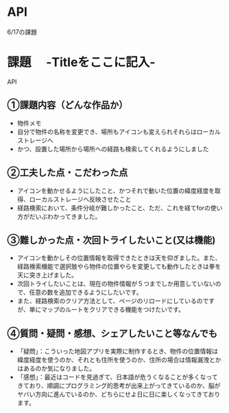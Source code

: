 # API
6/17の課題

# 課題　 -Titleをここに記入-
API

## ①課題内容（どんな作品か）
- 物件メモ
- 自分で物件の名称を変更でき、場所もアイコンも変えられそれらはローカルストレージへ
- かつ、設置した場所から場所への経路も検索してくれるようにしました

## ②工夫した点・こだわった点
- アイコンを動かせるようにしたこと、かつそれで動いた位置の緯度経度を取得、ローカルストレージへ反映させたこと
- 経路検索において、条件分岐が難しかったこと、ただ、これを経てforの使い方がだいぶわかってきました。

## ③難しかった点・次回トライしたいこと(又は機能)
- アイコンを動かしその位置情報を取得できたときは天を仰ぎました。また、経路検索機能で選択肢やら物件の位置やらを変更しても動作したときは拳を天に突き上げました。
- 次回トライしたいことは、現在の物件情報が５つまでしか用意していないので、任意の数を追加できるようにしたいです。
- また、経路検索のクリア方法として、ページのリロードにしているのですが、単にマップのルートをクリアできる機能をつけたいです。

## ④質問・疑問・感想、シェアしたいこと等なんでも
- 「疑問」：こういった地図アプリを実際に制作するとき、物件の位置情報は緯度経度を使うのか、それとも住所を使うのか、住所の場合は情報漏洩とかはあるのか気になりました。
- 「感想」：最近はコードを見過ぎて、日本語が危うくなることが多くなってきており、順調にプログラミング的思考が出来上がってきているのか、脳がヤバい方向に進んでいるのか、どちらにせよ日に日に楽しくなってきております。


